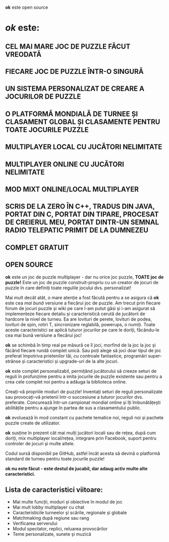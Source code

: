 **ok** este open source

# *ok* este:

## CEL MAI MARE JOC DE PUZZLE FĂCUT VREODATĂ

## FIECARE JOC DE PUZZLE ÎNTR-O SINGURĂ

## UN SISTEMA PERSONALIZAT DE CREARE A JOCURILOR DE PUZZLE

## O PLATFORMĂ MONDIALĂ DE TURNEE ȘI CLASAMENT GLOBAL ȘI CLASAMENTE PENTRU TOATE JOCURILE PUZZLE

## MULTIPLAYER LOCAL CU JUCĂTORI NELIMITATE

## MULTIPLAYER ONLINE CU JUCĂTORI NELIMITATE

## MOD MIXT ONLINE/LOCAL MULTIPLAYER

## SCRIS DE LA ZERO ÎN C++, TRADUS DIN JAVA, PORTAT DIN C, PORTAT DIN TIPARE, PROCESAT DE CREIERUL MEU, PORTAT DINTR-UN SEMNAL RADIO TELEPATIC PRIMIT DE LA DUMNEZEU

## COMPLET GRATUIT

## OPEN SOURCE

**ok** este un joc de puzzle multiplayer - dar nu orice joc puzzle, **TOATE joc de puzzle!** Este un joc de puzzle construit-propriu cu un creator de jocuri de puzzle în care definiți toate regulile jocului dvs. personalizat!

Mai mult decât atât, o mare atenție a fost făcută pentru a se asigura că **ok** este cea *mai bună* versiune a fiecărui joc de puzzle. Am trecut prin fiecare forum de jocuri puzzle și wiki pe care l-am putut găsi și i-am asigurat să implementeze fiecare detaliu și caracteristică cerută de jucătorii de hardcore la nivel de turneu. Ea are lovituri de perete, lovituri de podea, lovituri de spin, rotiri T, sincronizare reglabilă, powerups, o numiți. Toate aceste caracteristici se aplică tuturor jocurilor pe care le doriți, făcându-le cea mai bună versiune a fiecărui joc!

**ok** se schimbă în timp real pe măsură ce îl joci, morfind de la joc la joc și făcând fiecare rundă complet unică. Sau poți alege să joci doar tipul de joc preferat împotriva prietenilor tăi, cu controale fantastice, programări super-strânse și caracteristici și upgrade-uri de la alte jocuri.

**ok** este complet personalizabil, permițând jucătorului să creeze seturi de reguli în profunzime pentru a imita jocurile de puzzle existente sau pentru a crea cele complet noi pentru a adăuga la biblioteca online.

Creați-vă propriile moduri de puzzle! Inventați seturi de reguli personalizate sau provocați-vă prietenii într-o succesiune a tuturor jocurilor dvs. preferate. Concurează într-un campionat mondial online și îți îmbunătățești abilitățile pentru a ajunge în partea de sus a clasamentului public.

**ok** evoluează în mod constant cu pachete tematice noi, reguli noi și pachete puzzle create de utilizator.

**ok** susține în prezent cât mai mulți jucători locali sau de rețea, după cum doriți, mix multiplayer local/rețea, integrare prin Facebook, suport pentru controler de jocuri și multe altele.

Codul sursă disponibil pe GitHub, astfel încât acesta să devină o platformă standard de turneu pentru toate jocurile puzzle!

**ok nu este făcut - este destul de jucabil, dar adaug activ multe alte caracteristici.**

## Lista de caracteristici viitoare:
* Mai multe funcții, moduri și obiective în modul de joc
* Mai mult lobby multiplayer cu chat
* Caracteristicile turneelor și scările, regionale și globale
* Matchmaking după regiune sau rang
* Verificarea serverului
* Modul spectator, replici, reluarea provocărilor
* Teme personalizate, sunete și muzică
